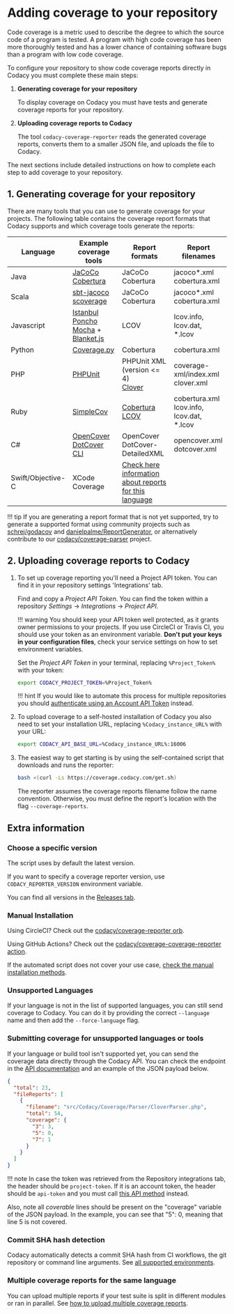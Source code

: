 # Adding coverage to your repository

Code coverage is a metric used to describe the degree to which the source code of a program is tested. A program with high code coverage has been more thoroughly tested and has a lower chance of containing software bugs than a program with low code coverage.

To configure your repository to show code coverage reports directly in Codacy you must complete these main steps:

1.  **Generating coverage for your repository**

    To display coverage on Codacy you must have tests and generate coverage reports for your repository.

1.  **Uploading coverage reports to Codacy**

    The tool `codacy-coverage-reporter` reads the generated coverage reports, converts them to a smaller JSON file, and uploads the file to Codacy.

The next sections include detailed instructions on how to complete each step to add coverage to your repository.

## 1. Generating coverage for your repository

There are many tools that you can use to generate coverage for your projects. The following table contains the coverage report formats that Codacy supports and which coverage tools generate the reports:

| Language          | Example coverage tools                                                                                                                                                                        | Report formats                                                                                                                 | Report filenames                               |
| ----------------- | --------------------------------------------------------------------------------------------------------------------------------------------------------------------------------------------- | ------------------------------------------------------------------------------------------------------------------------------ | ---------------------------------------------- |
| Java              | [JaCoCo](http://eclemma.org/jacoco/)<br/>[Cobertura](http://cobertura.github.io/cobertura/)                                                                                                   | JaCoCo<br/>Cobertura                                                                                                           | jacoco\*.xml<br/>cobertura.xml                 |
| Scala             | [sbt-jacoco](https://www.scala-sbt.org/sbt-jacoco/)<br/>[scoverage](http://scoverage.org/)                                                                                                    | JaCoCo<br/>Cobertura                                                                                                           | jacoco\*.xml<br/>cobertura.xml                 |
| Javascript        | [Istanbul](https://github.com/gotwarlost/istanbul)<br/>[Poncho](https://github.com/deepsweet/poncho)<br/>[Mocha](http://mochajs.org/) + [Blanket.js](https://github.com/alex-seville/blanket) | LCOV                                                                                                                           | lcov.info, lcov.dat, \*.lcov                   |
| Python            | [Coverage.py](https://coverage.readthedocs.io/en/coverage-5.0.3/)                                                                                                                             | Cobertura                                                                                                                      | cobertura.xml                                  |
| PHP               | [PHPUnit](https://phpunit.readthedocs.io/en/8.5/code-coverage-analysis.html)                                                                                                                  | PHPUnit XML (version &lt;= 4)<br/>[Clover](https://confluence.atlassian.com/clover/using-clover-for-php-420973033.html)        | coverage-xml/index.xml<br/>clover.xml          |
| Ruby              | [SimpleCov](https://github.com/colszowka/simplecov)                                                                                                                                           | [Cobertura](https://github.com/dashingrocket/simplecov-cobertura)<br/>[LCOV](https://github.com/fortissimo1997/simplecov-lcov) | cobertura.xml<br/>lcov.info, lcov.dat, \*.lcov |
| C#                | [OpenCover](https://github.com/OpenCover/opencover)<br/>[DotCover CLI](https://www.jetbrains.com/dotcover/)                                                                                   | OpenCover<br/>DotCover-DetailedXML                                                                                             | opencover.xml<br/>dotcover.xml                 |
| Swift/Objective-C | XCode Coverage                                                                                                                                                                                | [Check here information about reports for this language](troubleshooting/swift-objectivec.md)                                  |                                                |

!!! tip
    If you are generating a report format that is not yet supported, try to generate a supported format using community projects such as [schrej/godacov](https://github.com/schrej/godacov) and [danielpalme/ReportGenerator](https://github.com/danielpalme/ReportGenerator), or alternatively contribute to our [codacy/coverage-parser](https://github.com/codacy/coverage-parser) project.

## 2. Uploading coverage reports to Codacy

1.  To set up coverage reporting you'll need a Project API token. You can find it in your repository settings 'Integrations' tab.

    Find and copy a _Project API Token_. You can find the token within a repository _Settings_ → _Integrations_ → _Project API_.

    !!! warning
        You should keep your API token well protected, as it grants owner permissions to your projects. If you use CircleCI or Travis CI, you should use your token as an environment variable. **Don't put your keys in your configuration files**, check your service settings on how to set environment variables.

    Set the _Project API Token_ in your terminal, replacing `%Project_Token%` with your token:

    ```bash
    export CODACY_PROJECT_TOKEN=%Project_Token%
    ```

    !!! hint
        If you would like to automate this process for multiple repositories you should [authenticate using an Account API Token](advanced/authenticating-using-an-account-api-token.md) instead.

1.  To upload coverage to a self-hosted installation of Codacy you also need to set your installation URL, replacing `%Codacy_instance_URL%` with your URL:

    ```bash
    export CODACY_API_BASE_URL=%Codacy_instance_URL%:16006
    ```

1.  The easiest way to get starting is by using the self-contained script that downloads and runs the reporter:

    ```bash
    bash <(curl -Ls https://coverage.codacy.com/get.sh)
    ```

    The reporter assumes the coverage reports filename follow the name convention. Otherwise, you must define the report's location with the flag `--coverage-reports`.

## Extra information

### Choose a specific version

The script uses by default the latest version.

If you want to specify a coverage reporter version, use `CODACY_REPORTER_VERSION` environment variable.

You can find all versions in the [Releases tab](https://github.com/codacy/codacy-coverage-reporter/releases).

### Manual Installation

Using CircleCI? Check out the [codacy/coverage-reporter orb](advanced/installation-methods.md#circleci-orb).

Using GitHub Actions? Check out the [codacy/coverage-coverage-reporter action](https://github.com/codacy/codacy-coverage-reporter-action#codacy-coverage-reporter-action).

If the automated script does not cover your use case, [check the manual installation methods](advanced/installation-methods.md#manually-downloading-the-native-binary).

### Unsupported Languages

If your language is not in the list of supported languages, you can still send coverage to Codacy. You can do it by providing the correct `--language` name and then add the `--force-language` flag.

### Submitting coverage for unsupported languages or tools

If your language or build tool isn't supported yet, you can send the coverage data directly through the Codacy API. You can check the endpoint in the [API documentation](https://api.codacy.com/swagger#savecoverage) and an example of the JSON payload below.

```json
{
  "total": 23,
  "fileReports": [
    {
      "filename": "src/Codacy/Coverage/Parser/CloverParser.php",
      "total": 54,
      "coverage": {
        "3": 3,
        "5": 0,
        "7": 1
      }
    }
  ]
}
```

!!! note
    In case the token was retrieved from the Repository integrations tab, the header should be `project-token`. If it is an account token, the header should be `api-token` and you must call [this API method](https://api.codacy.com/swagger#savecoveragewithprojectname) instead.

Also, note all _coverable_ lines should be present on the "coverage" variable of the JSON payload. In the example, you can see that "5": 0, meaning that line 5 is not covered.

### Commit SHA hash detection

Codacy automatically detects a commit SHA hash from CI workflows, the git repository or command line arguments. See [all supported environments](troubleshooting/commit-detection.md).

### Multiple coverage reports for the same language

You can upload multiple reports if your test suite is split in different modules or ran in parallel. See [how to upload multiple coverage reports](advanced/multiple-reports.md).
